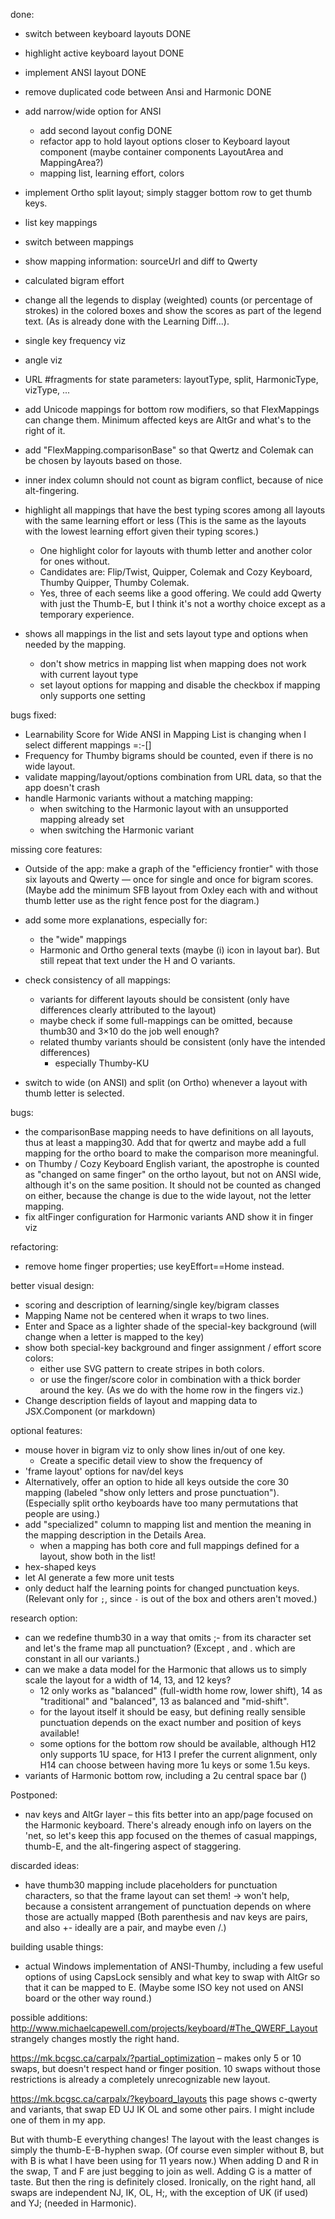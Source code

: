 
done:
- switch between keyboard layouts DONE
- highlight active keyboard layout DONE
- implement ANSI layout  DONE
- remove duplicated code between Ansi and Harmonic DONE
- add narrow/wide option for ANSI
    - add second layout config DONE
    - refactor app to hold layout options closer to Keyboard layout component (maybe container components LayoutArea and MappingArea?)
    - mapping list, learning effort, colors 
- implement Ortho split layout; simply stagger bottom row to get thumb keys.
- list key mappings
- switch between mappings
- show mapping information: sourceUrl and diff to Qwerty
- calculated bigram effort
- change all the legends to display (weighted) counts (or percentage of strokes) in the colored boxes
  and show the scores as part of the legend text. (As is already done with the Learning Diff...).
- single key frequency viz
- angle viz
- URL #fragments for state parameters: layoutType, split, HarmonicType, vizType, ...
- add Unicode mappings for bottom row modifiers, so that FlexMappings can change them. Minimum affected keys are AltGr and what's to the right of it.
- add "FlexMapping.comparisonBase" so that Qwertz and Colemak can be chosen by layouts based on those.
- inner index column should not count as bigram conflict, because of nice alt-fingering.
- highlight all mappings that have the best typing scores among all layouts with the same learning effort or less
  (This is the same as the layouts with the lowest learning effort given their typing scores.)
    + One highlight color for layouts with thumb letter and another color for ones without.
    + Candidates are: Flip/Twist, Quipper, Colemak and Cozy Keyboard, Thumby Quipper, Thumby Colemak.
    + Yes, three of each seems like a good offering.
      We could add Qwerty with just the Thumb-E, but I think it's not a worthy choice except as a temporary experience.

- shows all mappings in the list and sets layout type and options when needed by the mapping.
    + don't show metrics in mapping list when mapping does not work with current layout type
    + set layout options for mapping and disable the checkbox if mapping only supports one setting


bugs fixed:
 - Learnability Score for Wide ANSI in Mapping List is changing when I select different mappings =:-[]
 - Frequency for Thumby bigrams should be counted, even if there is no wide layout.
- validate mapping/layout/options combination from URL data, so that the app doesn't crash
- handle Harmonic variants without a matching mapping:
  + when switching to the Harmonic layout with an unsupported mapping already set
  + when switching the Harmonic variant


missing core features:
- Outside of the app: make a graph of the "efficiency frontier" with those six layouts and Qwerty — once for single and once for bigram scores. 
  (Maybe add the minimum SFB layout from Oxley each with and without thumb letter use as the right fence post for the diagram.)

- add some more explanations, especially for:
  + the "wide" mappings
  + Harmonic and Ortho general texts (maybe (i) icon in layout bar). But still repeat that text under the H and O variants.

- check consistency of all mappings:
   + variants for different layouts should be consistent (only have differences clearly attributed to the layout)
   + maybe check if some full-mappings can be omitted, because thumb30 and 3×10 do the job well enough?
   + related thumby variants should be consistent (only have the intended differences)
     * especially Thumby-KU

- switch to wide (on ANSI) and split (on Ortho) whenever a layout with thumb letter is selected.

bugs:
- the comparisonBase mapping needs to have definitions on all layouts, thus at least a mapping30.
   Add that for qwertz and maybe add a full mapping for the ortho board to make the comparison more meaningful.
- on Thumby / Cozy Keyboard English variant, the apostrophe is counted as "changed on same finger" on the ortho layout, 
  but not on ANSI wide, although it's on the same position.
  It should not be counted as changed on either, because the change is due to the wide layout, not the letter mapping.
- fix altFinger configuration for Harmonic variants AND show it in finger viz

refactoring:
- remove home finger properties; use keyEffort==Home instead.

better visual design:
   - scoring and description of learning/single key/bigram classes
   - Mapping Name not be centered when it wraps to two lines.
   - Enter and Space as a lighter shade of the special-key background (will change when a letter is mapped to the key)
   - show both special-key background and finger assignment / effort score colors: 
     + either use SVG pattern to create stripes in both colors.
     + or use the finger/score color in combination with a thick border around the key. (As we do with the home row in the fingers viz.)
   - Change description fields of layout and mapping data to JSX.Component (or markdown)

optional features:
- mouse hover in bigram viz to only show lines in/out of one key. 
  + Create a specific detail view to show the frequency of 
- 'frame layout' options for nav/del keys
- Alternatively, offer an option to hide all keys outside the core 30 mapping (labeled "show only letters and prose punctuation").
  (Especially split ortho keyboards have too many permutations that people are using.)
- add "specialized" column to mapping list and mention the meaning in the mapping description in the Details Area.
  + when a mapping has both core and full mappings defined for a layout, show both in the list!
- hex-shaped keys
- let AI generate a few more unit tests
- only deduct half the learning points for changed punctuation keys. (Relevant only for `;`, since `-` is out of the box and others aren't moved.)


research option:
- can we redefine thumb30 in a way that omits ;- from its character set and let's the frame map all punctuation? (Except , and . which are constant in all our variants.)
- can we make a data model for the Harmonic that allows us to simply scale the layout for a width of 14, 13, and 12 keys?
   * 12 only works as "balanced" (full-width home row, lower shift), 14 as "traditional" and "balanced", 13 as balanced and "mid-shift".
   * for the layout itself it should be easy, but defining really sensible punctuation depends on the exact number and position of keys available!
   * some options for the bottom row should be available, although H12 only supports 1U space, for H13 I prefer the current alignment, only H14 can choose between having more 1u keys or some 1.5u keys.
- variants of Harmonic bottom row, including a 2u central space bar ()

Postponed:
- nav keys and AltGr layer – this fits better into an app/page focused on the Harmonic keyboard. There's already enough info on layers on the 'net, so let's keep this app focused on the themes of casual mappings, thumb-E, and the alt-fingering aspect of staggering.  

discarded ideas:
- have thumb30 mapping include placeholders for punctuation characters, so that the frame layout can set them!
  -> won't help, because a consistent arrangement of punctuation depends on where those are actually mapped
  (Both parenthesis and nav keys are pairs, and also +- ideally are a pair, and maybe even /\.)



building usable things:
 - actual Windows implementation of ANSI-Thumby, including a few useful options of using CapsLock sensibly and what key to swap with AltGr so that it can be mapped to E. (Maybe some ISO key not used on ANSI board or the other way round.)

possible additions:
http://www.michaelcapewell.com/projects/keyboard/#The_QWERF_Layout
strangely changes mostly the right hand.

https://mk.bcgsc.ca/carpalx/?partial_optimization – makes only 5 or 10 swaps, but doesn't respect hand or finger position. 10 swaps without those restrictions is already a completely unrecognizable new layout.

https://mk.bcgsc.ca/carpalx/?keyboard_layouts this page shows c-qwerty and variants, that swap ED UJ IK OL and some other pairs. I might include one of them in my app.

But with thumb-E everything changes! The layout with the least changes is simply the thumb-E-B-hyphen swap. (Of course even simpler without B, but with B is what I have been using for 11 years now.) When adding D and R in the swap, T and F are just begging to join as well. Adding G is a matter of taste. But then the ring is definitely closed.
Ironically, on the right hand, all swaps are independent NJ, IK, OL, H;, with the exception of UK (if used) and YJ; (needed in Harmonic). 

